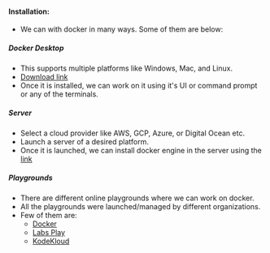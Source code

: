 #### Installation:  
- We can with docker in many ways. Some of them are below:   
##### Docker Desktop 
- This supports multiple platforms like Windows, Mac, and Linux.  
- [Download link](https://docs.docker.com/get-docker/)
- Once it is installed, we can work on it using it's UI or command prompt or any of the terminals.

##### Server  
- Select a cloud provider like AWS, GCP, Azure, or Digital Ocean etc.  
- Launch a server of a desired platform.
- Once it is launched, we can install docker engine in the server using the [link](https://docs.docker.com/engine/install/)  

##### Playgrounds  
- There are different online playgrounds where we can work on docker.  
- All the playgrounds were launched/managed by different organizations.
- Few of them are:  
    - [Docker](https://www.docker.com/play-with-docker/)  
    - [Labs Play](https://labs.play-with-docker.com/)
    - [KodeKloud](https://kodekloud.com/playgrounds/playground-docker)
    